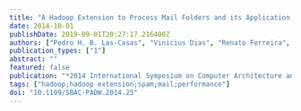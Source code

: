 ```yaml
---
title: "A Hadoop Extension to Process Mail Folders and its Application to a Spam Dataset"
date: 2014-10-01
publishDate: 2019-09-01T20:27:17.216400Z
authors: ["Pedro H. B. Las-Casas", "Vinicius Dias", "Renato Ferreira", "Wagner Meira Jr.", "Dorgival Guedes"]
publication_types: ["1"]
abstract: ""
featured: false
publication: "*2014 International Symposium on Computer Architecture and High Performance Computing Workshop*"
tags: ["hadoop;hadoop extension;spam;mail;performance"]
doi: "10.1109/SBAC-PADW.2014.25"
---
```



